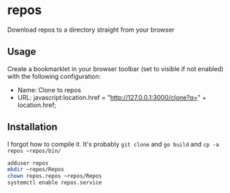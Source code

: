# repos
Download repos to a directory straight from your browser

## Usage 

Create a bookmarklet in your browser toolbar (set to visible if not enabled) with the following configuration:

* Name: Clone to repos
* URL: javascript:location.href = "http://127.0.0.1:3000/clone?q=" + location.href;

## Installation

I forgot how to compile it.  It's probably `git clone` and `go build` and `cp -a repos ~repos/bin/`

```sh
adduser repos
mkdir ~repos/Repos
chown repos.repos ~repos/Repos
systemctl enable repos.service
```
